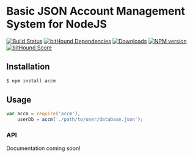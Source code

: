 # Basic JSON Account Management System for NodeJS

[![Build Status](https://travis-ci.org/mrodrig/accm.svg?branch=master)](https://travis-ci.org/mrodrig/accm)
[![bitHound Dependencies](https://www.bithound.io/github/mrodrig/accm/badges/dependencies.svg)](https://www.bithound.io/github/mrodrig/accm/master/dependencies/npm)
[![Downloads](http://img.shields.io/npm/dm/accm.svg)](https://www.npmjs.org/package/accm)
[![NPM version](https://img.shields.io/npm/v/accm.svg)](https://www.npmjs.org/package/accm)
[![bitHound Score](https://www.bithound.io/github/mrodrig/accm/badges/score.svg)](https://www.bithound.io/github/mrodrig/accm)

## Installation

```bash
$ npm install accm
```

## Usage

```javascript
var accm = require('accm'),
    userDb = accm('./path/to/user/database.json');
```

### API

Documentation coming soon!